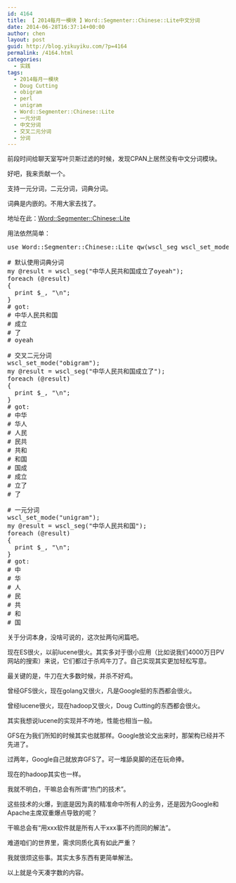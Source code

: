 ```yaml
---
id: 4164
title: 【 2014每月一模块 】Word::Segmenter::Chinese::Lite中文分词
date: 2014-06-28T16:37:14+00:00
author: chen
layout: post
guid: http://blog.yikuyiku.com/?p=4164
permalink: /4164.html
categories:
  - 实践
tags:
  - 2014每月一模块
  - Doug Cutting
  - obigram
  - perl
  - unigram
  - Word::Segmenter::Chinese::Lite
  - 一元分词
  - 中文分词
  - 交叉二元分词
  - 分词
---
```

前段时间给聊天室写叶贝斯过滤的时候，发现CPAN上居然没有中文分词模块。
  
好吧，我来贡献一个。
  
支持一元分词，二元分词，词典分词。
  
词典是内嵌的。不用大家去找了。

地址在此：[Word::Segmenter::Chinese::Lite](https://metacpan.org/pod/Word::Segmenter::Chinese::Lite "Word::Segmenter::Chinese::Lite")

用法依然简单：

<pre class="brush: perl">use Word::Segmenter::Chinese::Lite qw(wscl_seg wscl_set_mode);

# 默认使用词典分词 
my @result = wscl_seg("中华人民共和国成立了oyeah");
foreach (@result)
{
  print $_, "\n";
}
# got:
# 中华人民共和国
# 成立
# 了
# oyeah
 
# 交叉二元分词
wscl_set_mode("obigram");
my @result = wscl_seg("中华人民共和国成立了");
foreach (@result)
{
  print $_, "\n";
}
# got:
# 中华
# 华人
# 人民
# 民共
# 共和
# 和国
# 国成
# 成立
# 立了
# 了
 
# 一元分词
wscl_set_mode("unigram");
my @result = wscl_seg("中华人民共和国");
foreach (@result)
{
  print $_, "\n";
}
# got:
# 中
# 华
# 人
# 民
# 共
# 和
# 国
</pre>

关于分词本身，没啥可说的，这次扯两句闲篇吧。

现在ES很火，以前lucene很火。其实多对于很小应用（比如说我们4000万日PV网站的搜索）来说，它们都过于杀鸡牛刀了。自己实现其实更加轻松写意。
  
最关键的是，牛刀在大多数时候，并杀不好鸡。

曾经GFS很火，现在golang又很火，凡是Google挺的东西都会很火。
  
曾经lucene很火，现在hadoop又很火，Doug Cutting的东西都会很火。
  
其实我想说lucene的实现并不咋地，性能也相当一般。
  
GFS在为我们所知的时候其实也就那样。Google放论文出来时，那架构已经并不先进了。
  
过两年，Google自己就放弃GFS了。可一堆舔臭脚的还在玩命捧。
  
现在的hadoop其实也一样。

我就不明白，干嘛总会有所谓“热门的技术”。
  
这些技术的火爆，到底是因为真的精准命中所有人的业务，还是因为Google和Apache主席双重爆点导致的呢？
  
干嘛总会有“用xxx软件就是所有人干xxx事不约而同的解法”。
  
难道咱们的世界里，需求同质化真有如此严重？

我就很烦这些事。其实太多东西有更简单解法。

以上就是今天凑字数的内容。